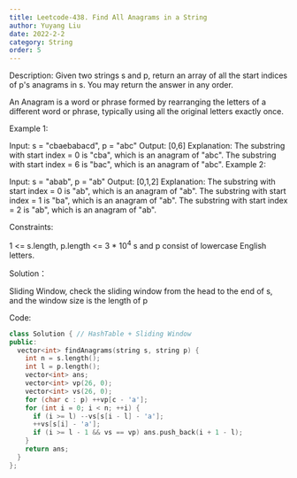 ```yaml
---
title: Leetcode-438. Find All Anagrams in a String
author: Yuyang Liu
date: 2022-2-2
category: String
order: 5
---
```

Description:
Given two strings s and p, return an array of all the start indices of p's anagrams in s. You may return the answer in any order.

An Anagram is a word or phrase formed by rearranging the letters of a different word or phrase, typically using all the original letters exactly once.

 

Example 1:

Input: s = "cbaebabacd", p = "abc"
Output: [0,6]
Explanation:
The substring with start index = 0 is "cba", which is an anagram of "abc".
The substring with start index = 6 is "bac", which is an anagram of "abc".
Example 2:

Input: s = "abab", p = "ab"
Output: [0,1,2]
Explanation:
The substring with start index = 0 is "ab", which is an anagram of "ab".
The substring with start index = 1 is "ba", which is an anagram of "ab".
The substring with start index = 2 is "ab", which is an anagram of "ab".
 

Constraints:

1 <= s.length, p.length <= 3 * 10<sup>4</sup>
s and p consist of lowercase English letters.


Solution：

Sliding Window, check the sliding window from the head to the end of s, and the window size is the length of p


Code: 

``` c++
class Solution { // HashTable + Sliding Window
public: 
  vector<int> findAnagrams(string s, string p) {
    int n = s.length();
    int l = p.length();
    vector<int> ans;
    vector<int> vp(26, 0);
    vector<int> vs(26, 0);
    for (char c : p) ++vp[c - 'a'];   
    for (int i = 0; i < n; ++i) {
      if (i >= l) --vs[s[i - l] - 'a'];        
      ++vs[s[i] - 'a'];
      if (i >= l - 1 && vs == vp) ans.push_back(i + 1 - l);
    }
    return ans;
  }
};

```
